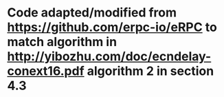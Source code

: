 # Code adapted/modified from https://github.com/erpc-io/eRPC to match algorithm in http://yibozhu.com/doc/ecndelay-conext16.pdf algorithm 2 in section 4.3
